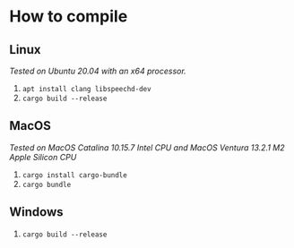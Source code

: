 # How to compile

## Linux

*Tested on Ubuntu 20.04 with an x64 processor.*

1. `apt install clang libspeechd-dev`
2. `cargo build --release`

## MacOS

*Tested on MacOS Catalina 10.15.7 Intel CPU and MacOS Ventura 13.2.1 M2 Apple Silicon CPU*

1. `cargo install cargo-bundle`
2. `cargo bundle`

## Windows

1. `cargo build --release`
